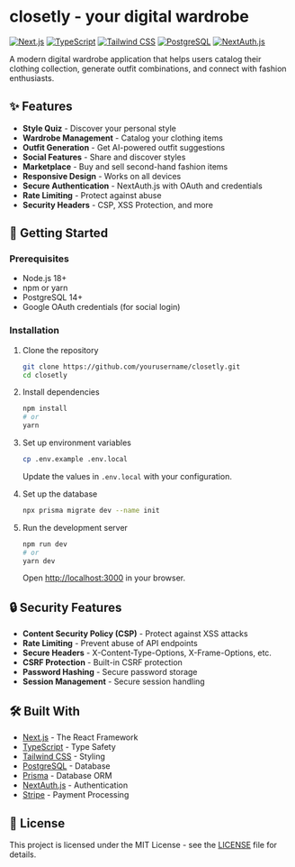 # closetly - your digital wardrobe

[![Next.js](https://img.shields.io/badge/Next.js-000000?style=for-the-badge&logo=nextdotjs&logoColor=white)](https://nextjs.org/)
[![TypeScript](https://img.shields.io/badge/TypeScript-3178C6?style=for-the-badge&logo=typescript&logoColor=white)](https://www.typescriptlang.org/)
[![Tailwind CSS](https://img.shields.io/badge/Tailwind_CSS-38B2AC?style=for-the-badge&logo=tailwind-css&logoColor=white)](https://tailwindcss.com/)
[![PostgreSQL](https://img.shields.io/badge/PostgreSQL-4169E1?style=for-the-badge&logo=postgresql&logoColor=white)](https://www.postgresql.org/)
[![NextAuth.js](https://img.shields.io/badge/NextAuth.js-000000?style=for-the-badge&logo=next.js&logoColor=white)](https://next-auth.js.org/)

A modern digital wardrobe application that helps users catalog their clothing collection, generate outfit combinations, and connect with fashion enthusiasts.

## ✨ Features

- **Style Quiz** - Discover your personal style
- **Wardrobe Management** - Catalog your clothing items
- **Outfit Generation** - Get AI-powered outfit suggestions
- **Social Features** - Share and discover styles
- **Marketplace** - Buy and sell second-hand fashion items
- **Responsive Design** - Works on all devices
- **Secure Authentication** - NextAuth.js with OAuth and credentials
- **Rate Limiting** - Protect against abuse
- **Security Headers** - CSP, XSS Protection, and more

## 🚀 Getting Started

### Prerequisites

- Node.js 18+
- npm or yarn
- PostgreSQL 14+
- Google OAuth credentials (for social login)

### Installation

1. Clone the repository
   ```bash
   git clone https://github.com/yourusername/closetly.git
   cd closetly
   ```

2. Install dependencies
   ```bash
   npm install
   # or
   yarn
   ```

3. Set up environment variables
   ```bash
   cp .env.example .env.local
   ```
   Update the values in `.env.local` with your configuration.

4. Set up the database
   ```bash
   npx prisma migrate dev --name init
   ```

5. Run the development server
   ```bash
   npm run dev
   # or
   yarn dev
   ```

   Open [http://localhost:3000](http://localhost:3000) in your browser.

## 🔒 Security Features

- **Content Security Policy (CSP)** - Protect against XSS attacks
- **Rate Limiting** - Prevent abuse of API endpoints
- **Secure Headers** - X-Content-Type-Options, X-Frame-Options, etc.
- **CSRF Protection** - Built-in CSRF protection
- **Password Hashing** - Secure password storage
- **Session Management** - Secure session handling

## 🛠️ Built With

- [Next.js](https://nextjs.org/) - The React Framework
- [TypeScript](https://www.typescriptlang.org/) - Type Safety
- [Tailwind CSS](https://tailwindcss.com/) - Styling
- [PostgreSQL](https://www.postgresql.org/) - Database
- [Prisma](https://www.prisma.io/) - Database ORM
- [NextAuth.js](https://next-auth.js.org/) - Authentication
- [Stripe](https://stripe.com/) - Payment Processing

## 📝 License

This project is licensed under the MIT License - see the [LICENSE](LICENSE) file for details.
